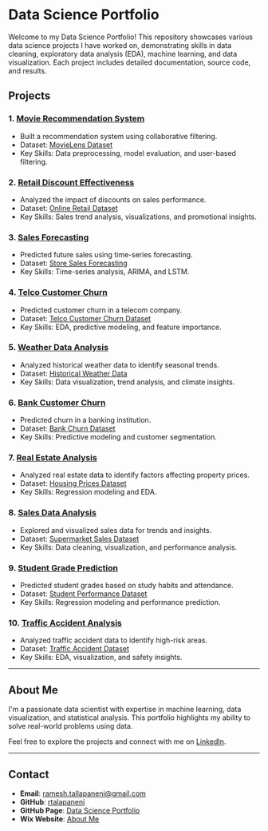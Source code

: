 # Data Science Portfolio

Welcome to my Data Science Portfolio! This repository showcases various data science projects I have worked on, demonstrating skills in data cleaning, exploratory data analysis (EDA), machine learning, and data visualization. Each project includes detailed documentation, source code, and results.

## Projects

### 1. [Movie Recommendation System](https://github.com/rtalapaneni/datascience_portfolio/tree/main/movie_recommendation_system)
   - Built a recommendation system using collaborative filtering.
   - Dataset: [MovieLens Dataset](https://www.kaggle.com/datasets/grouplens/movielens-20m-dataset)
   - Key Skills: Data preprocessing, model evaluation, and user-based filtering.

### 2. [Retail Discount Effectiveness](https://github.com/rtalapaneni/datascience_portfolio/tree/main/retail_discount_effectiveness)
   - Analyzed the impact of discounts on sales performance.
   - Dataset: [Online Retail Dataset](https://www.kaggle.com/datasets/heeraldedhia/groceries-dataset)
   - Key Skills: Sales trend analysis, visualizations, and promotional insights.

### 3. [Sales Forecasting](https://github.com/rtalapaneni/datascience_portfolio/tree/main/sales_forecasting)
   - Predicted future sales using time-series forecasting.
   - Dataset: [Store Sales Forecasting](https://www.kaggle.com/datasets/crawford/weekly-sales-transactions)
   - Key Skills: Time-series analysis, ARIMA, and LSTM.

### 4. [Telco Customer Churn](https://github.com/rtalapaneni/datascience_portfolio/tree/main/telco_customer_churn)
   - Predicted customer churn in a telecom company.
   - Dataset: [Telco Customer Churn Dataset](https://www.kaggle.com/datasets/blastchar/telco-customer-churn)
   - Key Skills: EDA, predictive modeling, and feature importance.

### 5. [Weather Data Analysis](https://github.com/rtalapaneni/datascience_portfolio/tree/main/weather_data_analysis)
   - Analyzed historical weather data to identify seasonal trends.
   - Dataset: [Historical Weather Data](https://www.kaggle.com/datasets/selfishgene/historical-hourly-weather-data)
   - Key Skills: Data visualization, trend analysis, and climate insights.

### 6. [Bank Customer Churn](https://github.com/rtalapaneni/datascience_portfolio/tree/main/bank_customer_churn)
   - Predicted churn in a banking institution.
   - Dataset: [Bank Churn Dataset](https://www.kaggle.com/datasets/shubhendra21/bank-churn)
   - Key Skills: Predictive modeling and customer segmentation.

### 7. [Real Estate Analysis](https://github.com/rtalapaneni/datascience_portfolio/tree/main/realestate_analysis)
   - Analyzed real estate data to identify factors affecting property prices.
   - Dataset: [Housing Prices Dataset](https://www.kaggle.com/c/house-prices-advanced-regression-techniques)
   - Key Skills: Regression modeling and EDA.

### 8. [Sales Data Analysis](https://github.com/rtalapaneni/datascience_portfolio/tree/main/sales_data_analysis)
   - Explored and visualized sales data for trends and insights.
   - Dataset: [Supermarket Sales Dataset](https://www.kaggle.com/datasets/aungpyaeap/supermarket-sales)
   - Key Skills: Data cleaning, visualization, and performance analysis.

### 9. [Student Grade Prediction](https://github.com/rtalapaneni/datascience_portfolio/tree/main/student_grade_prediction)
   - Predicted student grades based on study habits and attendance.
   - Dataset: [Student Performance Dataset](https://www.kaggle.com/datasets/spscientist/students-performance-in-exams)
   - Key Skills: Regression modeling and performance prediction.

### 10. [Traffic Accident Analysis](https://github.com/rtalapaneni/datascience_portfolio/tree/main/traffic_accident_analysis)
   - Analyzed traffic accident data to identify high-risk areas.
   - Dataset: [Traffic Accident Dataset](https://www.kaggle.com/datasets/sobhanmoosavi/us-accidents)
   - Key Skills: EDA, visualization, and safety insights.

---

## About Me
I'm a passionate data scientist with expertise in machine learning, data visualization, and statistical analysis. This portfolio highlights my ability to solve real-world problems using data.

Feel free to explore the projects and connect with me on [LinkedIn](https://www.linkedin.com/in/ramesh-talapaneni-1a97b822).

---

## Contact
- **Email**: ramesh.tallapaneni@gmail.com
- **GitHub**: [rtalapaneni](https://github.com/rtalapaneni)
- **GitHub Page**: [Data Science Portfolio](https://rtalapaneni.github.io/datascience_portfolio/)
- **Wix Website**: [About Me](https://rameshtallapaneni.wixsite.com/portfolio)
